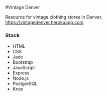 #Vintage Denver

Resource for vintage clothing stores in Denver.
https://vintagedenver.herokuapp.com

### Stack
* HTML
* CSS
* Jade
* Bootstrap
* JavaScript
* Express
* Node.js
* PostgreSQL
* Knex
